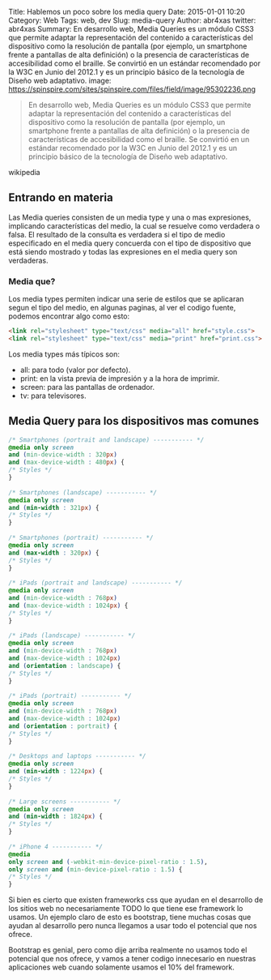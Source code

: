 Title: Hablemos un poco sobre los media query
Date: 2015-01-01 10:20
Category: Web
Tags: web, dev
Slug: media-query
Author: abr4xas
twitter: abr4xas
Summary: En desarrollo web, Media Queries es un módulo CSS3 que permite adaptar la representación del contenido a características del dispositivo como la resolución de pantalla (por ejemplo, un smartphone frente a pantallas de alta definición) o la presencia de características de accesibilidad como el braille. Se convirtió en un estándar recomendado por la W3C en Junio del 2012.1 y es un principio básico de la tecnología de Diseño web adaptativo.
image: https://spinspire.com/sites/spinspire.com/files/field/image/95302236.png


> En desarrollo web, Media Queries es un módulo CSS3 que permite adaptar la representación del contenido a características del dispositivo como la resolución de pantalla (por ejemplo, un smartphone frente a pantallas de alta definición) o la presencia de características de accesibilidad como el braille. Se convirtió en un estándar recomendado por la W3C en Junio del 2012.1 y es un principio básico de la tecnología de Diseño web adaptativo.

wikipedia

## Entrando en materia

Las Media queries consisten de un media type y una o mas expresiones, implicando características del medio, la cual se resuelve como verdadera o falsa. El resultado de la consulta es verdadera si el tipo de medio especificado en el media query concuerda con el tipo de dispositivo que está siendo mostrado y todas las expresiones en el media query son verdaderas.

### Media que?

Los media types permiten indicar una serie de estilos que se aplicaran segun el tipo del medio, en algunas paginas, al ver el codigo fuente,
podemos encontrar algo como esto:

```html
<link rel="stylesheet" type="text/css" media="all" href="style.css">
<link rel="stylesheet" type="text/css" media="print" href="print.css">
```
Los media types más típicos son:

* all: para todo (valor por defecto).
* print: en la vista previa de impresión y a la hora de imprimir.
* screen: para las pantallas de ordenador.
* tv: para televisores.

## Media Query para los dispositivos mas comunes

```css
/* Smartphones (portrait and landscape) ----------- */
@media only screen
and (min-device-width : 320px)
and (max-device-width : 480px) {
/* Styles */
}
 
/* Smartphones (landscape) ----------- */
@media only screen
and (min-width : 321px) {
/* Styles */
}
 
/* Smartphones (portrait) ----------- */
@media only screen
and (max-width : 320px) {
/* Styles */
}
 
/* iPads (portrait and landscape) ----------- */
@media only screen
and (min-device-width : 768px)
and (max-device-width : 1024px) {
/* Styles */
}
 
/* iPads (landscape) ----------- */
@media only screen
and (min-device-width : 768px)
and (max-device-width : 1024px)
and (orientation : landscape) {
/* Styles */
}
 
/* iPads (portrait) ----------- */
@media only screen
and (min-device-width : 768px)
and (max-device-width : 1024px)
and (orientation : portrait) {
/* Styles */
}
 
/* Desktops and laptops ----------- */
@media only screen
and (min-width : 1224px) {
/* Styles */
}
 
/* Large screens ----------- */
@media only screen
and (min-width : 1824px) {
/* Styles */
}
 
/* iPhone 4 ----------- */
@media
only screen and (-webkit-min-device-pixel-ratio : 1.5),
only screen and (min-device-pixel-ratio : 1.5) {
/* Styles */
}
```

Si bien es cierto que existen frameworks css que ayudan en el desarrollo de los sitios web no necesariamente TODO
lo que tiene ese framework lo usamos. Un ejemplo claro de esto es bootstrap, tiene muchas cosas que ayudan al desarrollo
pero nunca llegamos a usar todo el potencial que nos ofrece.

Bootstrap es genial, pero como dije arriba realmente no usamos todo el potencial que nos ofrece, y vamos a tener 
codigo innecesario en nuestras aplicaciones web cuando solamente usamos el 10% del framework.


